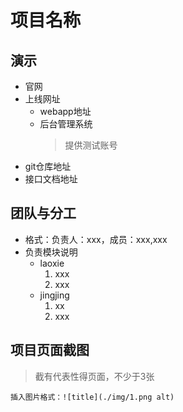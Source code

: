 # 项目名称

## 演示
* 官网
* 上线网址
    * webapp地址
    * 后台管理系统
        > 提供测试账号
* git仓库地址
* 接口文档地址
## 团队与分工
* 格式：负责人：xxx，成员：xxx,xxx
* 负责模块说明
    * laoxie
        1. xxx
        2. xxx
    * jingjing
        1. xx
        2. xxx
## 项目页面截图
> 截有代表性得页面，不少于3张

`插入图片格式：![title](./img/1.png alt)`
<img src="./img/1.png" alt title style="w">